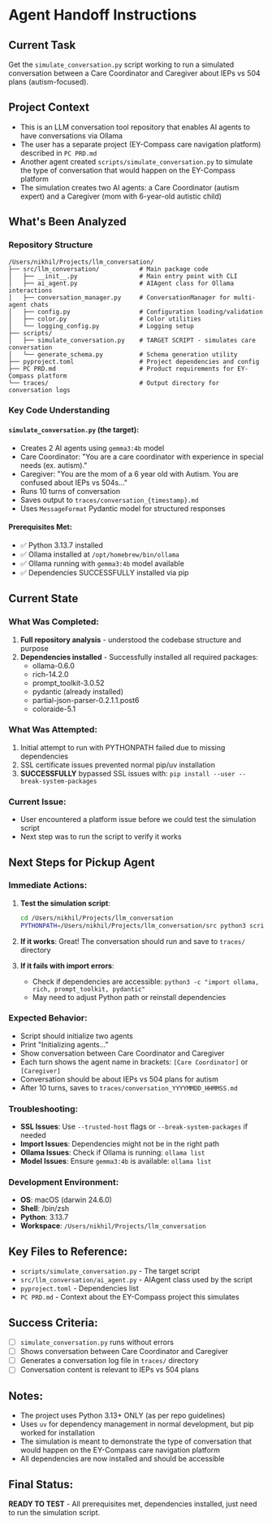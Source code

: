 # Agent Handoff Instructions

## Current Task
Get the `simulate_conversation.py` script working to run a simulated conversation between a Care Coordinator and Caregiver about IEPs vs 504 plans (autism-focused).

## Project Context
- This is an LLM conversation tool repository that enables AI agents to have conversations via Ollama
- The user has a separate project (EY-Compass care navigation platform) described in `PC PRD.md`
- Another agent created `scripts/simulate_conversation.py` to simulate the type of conversation that would happen on the EY-Compass platform
- The simulation creates two AI agents: a Care Coordinator (autism expert) and a Caregiver (mom with 6-year-old autistic child)

## What's Been Analyzed

### Repository Structure
```
/Users/nikhil/Projects/llm_conversation/
├── src/llm_conversation/           # Main package code
│   ├── __init__.py                 # Main entry point with CLI
│   ├── ai_agent.py                 # AIAgent class for Ollama interactions
│   ├── conversation_manager.py     # ConversationManager for multi-agent chats
│   ├── config.py                   # Configuration loading/validation
│   ├── color.py                    # Color utilities
│   └── logging_config.py           # Logging setup
├── scripts/
│   ├── simulate_conversation.py    # TARGET SCRIPT - simulates care conversation
│   └── generate_schema.py          # Schema generation utility
├── pyproject.toml                  # Project dependencies and config
├── PC PRD.md                       # Product requirements for EY-Compass platform
└── traces/                         # Output directory for conversation logs
```

### Key Code Understanding

#### `simulate_conversation.py` (the target):
- Creates 2 AI agents using `gemma3:4b` model
- Care Coordinator: "You are a care coordinator with experience in special needs (ex. autism)."
- Caregiver: "You are the mom of a 6 year old with Autism. You are confused about IEPs vs 504s..."
- Runs 10 turns of conversation
- Saves output to `traces/conversation_{timestamp}.md`
- Uses `MessageFormat` Pydantic model for structured responses

#### Prerequisites Met:
- ✅ Python 3.13.7 installed
- ✅ Ollama installed at `/opt/homebrew/bin/ollama`
- ✅ Ollama running with `gemma3:4b` model available
- ✅ Dependencies SUCCESSFULLY installed via pip

## Current State

### What Was Completed:
1. **Full repository analysis** - understood the codebase structure and purpose
2. **Dependencies installed** - Successfully installed all required packages:
   - ollama-0.6.0
   - rich-14.2.0
   - prompt_toolkit-3.0.52
   - pydantic (already installed)
   - partial-json-parser-0.2.1.1.post6
   - coloraide-5.1

### What Was Attempted:
1. Initial attempt to run with PYTHONPATH failed due to missing dependencies
2. SSL certificate issues prevented normal pip/uv installation
3. **SUCCESSFULLY** bypassed SSL issues with: `pip install --user --break-system-packages`

### Current Issue:
- User encountered a platform issue before we could test the simulation script
- Next step was to run the script to verify it works

## Next Steps for Pickup Agent

### Immediate Actions:
1. **Test the simulation script**:
   ```bash
   cd /Users/nikhil/Projects/llm_conversation
   PYTHONPATH=/Users/nikhil/Projects/llm_conversation/src python3 scripts/simulate_conversation.py
   ```

2. **If it works**: Great! The conversation should run and save to `traces/` directory

3. **If it fails with import errors**: 
   - Check if dependencies are accessible: `python3 -c "import ollama, rich, prompt_toolkit, pydantic"`
   - May need to adjust Python path or reinstall dependencies

### Expected Behavior:
- Script should initialize two agents
- Print "Initializing agents..."
- Show conversation between Care Coordinator and Caregiver
- Each turn shows the agent name in brackets: `[Care Coordinator]` or `[Caregiver]`
- Conversation should be about IEPs vs 504 plans for autism
- After 10 turns, saves to `traces/conversation_YYYYMMDD_HHMMSS.md`

### Troubleshooting:
- **SSL Issues**: Use `--trusted-host` flags or `--break-system-packages` if needed
- **Import Issues**: Dependencies might not be in the right path
- **Ollama Issues**: Check if Ollama is running: `ollama list`
- **Model Issues**: Ensure `gemma3:4b` is available: `ollama list`

### Development Environment:
- **OS**: macOS (darwin 24.6.0)
- **Shell**: /bin/zsh
- **Python**: 3.13.7
- **Workspace**: `/Users/nikhil/Projects/llm_conversation`

## Key Files to Reference:
- `scripts/simulate_conversation.py` - The target script
- `src/llm_conversation/ai_agent.py` - AIAgent class used by the script
- `pyproject.toml` - Dependencies list
- `PC PRD.md` - Context about the EY-Compass project this simulates

## Success Criteria:
- [ ] `simulate_conversation.py` runs without errors
- [ ] Shows conversation between Care Coordinator and Caregiver
- [ ] Generates a conversation log file in `traces/` directory
- [ ] Conversation content is relevant to IEPs vs 504 plans

## Notes:
- The project uses Python 3.13+ ONLY (as per repo guidelines)
- Uses `uv` for dependency management in normal development, but pip worked for installation
- The simulation is meant to demonstrate the type of conversation that would happen on the EY-Compass care navigation platform
- All dependencies are now installed and should be accessible

## Final Status:
**READY TO TEST** - All prerequisites met, dependencies installed, just need to run the simulation script.
